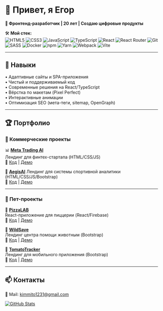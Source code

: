 # 👋 Привет, я Егор 

**🚀 Фронтенд-разработчик | 20 лет | Создаю цифровые продукты**  

🛠 **Мой стек:**  
![HTML5](https://img.shields.io/badge/-HTML5-E34F26?logo=html5&logoColor=white)
![CSS3](https://img.shields.io/badge/-CSS3-1572B6?logo=css3)
![JavaScript](https://img.shields.io/badge/-JavaScript-F7DF1E?logo=javascript&logoColor=black)
![TypeScript](https://img.shields.io/badge/-TypeScript-3178C6?logo=typescript)
![React](https://img.shields.io/badge/-React-61DAFB?logo=react&logoColor=black)
![React Router](https://img.shields.io/badge/-React_Router-CA4245?logo=react-router&logoColor=white)
![Git](https://img.shields.io/badge/-Git-F05032?logo=git&logoColor=white)
![SASS](https://img.shields.io/badge/-SASS-CC6699?logo=sass&logoColor=white)
![Docker](https://img.shields.io/badge/-Docker-2496ED?logo=docker&logoColor=white)
![npm](https://img.shields.io/badge/-npm-CB3837?logo=npm&logoColor=white)
![Yarn](https://img.shields.io/badge/-Yarn-2C8EBB?logo=yarn&logoColor=white)
![Webpack](https://img.shields.io/badge/-Webpack-8DD6F9?logo=webpack&logoColor=black)
![Vite](https://img.shields.io/badge/-Vite-646CFF?logo=vite&logoColor=white)

---

## 🔧 Навыки

• Адаптивные сайты и SPA-приложения  
• Чистый и поддерживаемый код  
• Современные решения на React/TypeScript  
• Вёрстка по макетам (Pixel Perfect)  
• Интерактивные анимации  
• Оптимизация SEO (мета-теги, sitemap, OpenGraph)  

---

## 🏆 Портфолио

### 💼 Коммерческие проекты

📊 **[Meta Trading AI](https://kimmito.github.io/Meta-Trading)**  
Лендинг для финтех-стартапа (HTML/CSS/JS)  
🔗 [Код](https://github.com/kimmito/Meta-Trading) | [Демо](https://kimmito.github.io/Meta-Trading)  

🤖 **[AegisAI](https://github.com/kimmito/Aegis-AI)**
Лендинг для системы спортивной аналитики (HTML/CSS/JS/Bootstrap)  
🔗 [Код](https://github.com/kimmito/Aegis-AI) | [Демо](https://kimmito.github.io/Aegis-AI)

---

### 🧪 Пет-проекты

🍕 **[PizzaLAB](https://pizza-lab-red.vercel.app)**  
React-приложение для пиццерии (React/Firebase)  
🔗 [Код](https://github.com/kimmito/pizzaLab) | [Демо](https://pizza-lab-red.vercel.app)  

🐺 **[WildSave](https://kimmito.github.io/WildSave)**  
Лендинг центра помощи животным (Bootstrap)  
🔗 [Код](https://github.com/kimmito/WildSave) | [Демо](https://kimmito.github.io/WildSave)  

🍅 **[TomatoTracker](https://kimmito.github.io/tomatoTracker)**  
Лендинг для мобильного приложения (Bootstrap)  
🔗 [Код](https://github.com/kimmito/tomatoTracker) | [Демо](https://kimmito.github.io/tomatoTracker)  

---

## 📫 Контакты

💬 Mail: kimmito1231@gmail.com

[![GitHub Stats](https://github-readme-stats.vercel.app/api?username=kimmito&show_icons=true&theme=dracula&hide_border=true)](https://github.com/kimmito)

